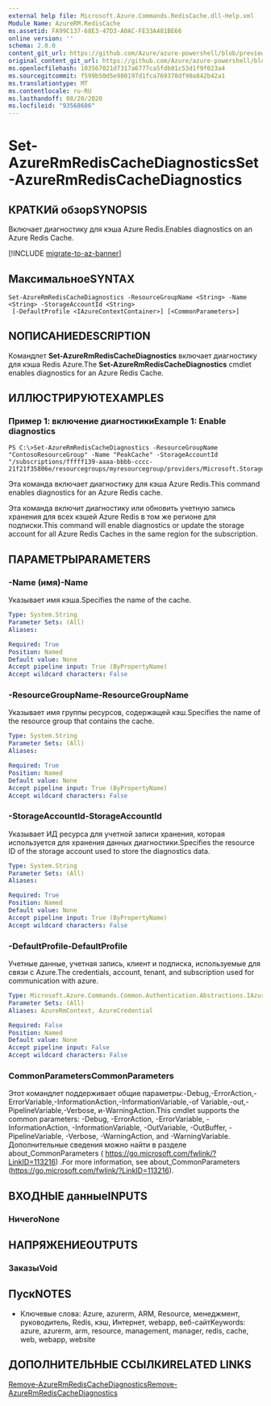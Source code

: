 ```yaml
---
external help file: Microsoft.Azure.Commands.RedisCache.dll-Help.xml
Module Name: AzureRM.RedisCache
ms.assetid: FA99C137-68E3-47D3-A0AC-FE33A481BE66
online version: ''
schema: 2.0.0
content_git_url: https://github.com/Azure/azure-powershell/blob/preview/src/ResourceManager/RedisCache/Commands.RedisCache/help/Set-AzureRmRedisCacheDiagnostics.md
original_content_git_url: https://github.com/Azure/azure-powershell/blob/preview/src/ResourceManager/RedisCache/Commands.RedisCache/help/Set-AzureRmRedisCacheDiagnostics.md
ms.openlocfilehash: 103567021d7317a6777ca5fdb01c53d1f9f023a4
ms.sourcegitcommit: f599b50d5e980197d1fca769378df90a842b42a1
ms.translationtype: MT
ms.contentlocale: ru-RU
ms.lasthandoff: 08/20/2020
ms.locfileid: "93568686"
---
```

# <span data-ttu-id="de95d-101">Set-AzureRmRedisCacheDiagnostics</span><span class="sxs-lookup"><span data-stu-id="de95d-101">Set-AzureRmRedisCacheDiagnostics</span></span>

## <span data-ttu-id="de95d-102">КРАТКИй обзор</span><span class="sxs-lookup"><span data-stu-id="de95d-102">SYNOPSIS</span></span>
<span data-ttu-id="de95d-103">Включает диагностику для кэша Azure Redis.</span><span class="sxs-lookup"><span data-stu-id="de95d-103">Enables diagnostics on an Azure Redis Cache.</span></span>

[!INCLUDE [migrate-to-az-banner](../../includes/migrate-to-az-banner.md)]

## <span data-ttu-id="de95d-104">Максимальное</span><span class="sxs-lookup"><span data-stu-id="de95d-104">SYNTAX</span></span>

```
Set-AzureRmRedisCacheDiagnostics -ResourceGroupName <String> -Name <String> -StorageAccountId <String>
 [-DefaultProfile <IAzureContextContainer>] [<CommonParameters>]
```

## <span data-ttu-id="de95d-105">NОПИСАНИЕ</span><span class="sxs-lookup"><span data-stu-id="de95d-105">DESCRIPTION</span></span>
<span data-ttu-id="de95d-106">Командлет **Set-AzureRmRedisCacheDiagnostics** включает диагностику для кэша Redis Azure.</span><span class="sxs-lookup"><span data-stu-id="de95d-106">The **Set-AzureRmRedisCacheDiagnostics** cmdlet enables diagnostics for an Azure Redis Cache.</span></span>

## <span data-ttu-id="de95d-107">ИЛЛЮСТРИРУЮТ</span><span class="sxs-lookup"><span data-stu-id="de95d-107">EXAMPLES</span></span>

### <span data-ttu-id="de95d-108">Пример 1: включение диагностики</span><span class="sxs-lookup"><span data-stu-id="de95d-108">Example 1: Enable diagnostics</span></span>
```
PS C:\>Set-AzureRmRedisCacheDiagnostics -ResourceGroupName "ContosoResourceGroup" -Name "PeakCache" -StorageAccountId "/subscriptions/fffff139-aaaa-bbbb-cccc-21f21f35806e/resourcegroups/myresourcegroup/providers/Microsoft.Storage/storageAccounts/mystorageaccount"
```

<span data-ttu-id="de95d-109">Эта команда включает диагностику для кэша Azure Redis.</span><span class="sxs-lookup"><span data-stu-id="de95d-109">This command enables diagnostics for an Azure Redis cache.</span></span>

<span data-ttu-id="de95d-110">Эта команда включит диагностику или обновить учетную запись хранения для всех кэшей Azure Redis в том же регионе для подписки.</span><span class="sxs-lookup"><span data-stu-id="de95d-110">This command will enable diagnostics or update the storage account for all Azure Redis Caches in the same region for the subscription.</span></span>

## <span data-ttu-id="de95d-111">ПАРАМЕТРЫ</span><span class="sxs-lookup"><span data-stu-id="de95d-111">PARAMETERS</span></span>

### <span data-ttu-id="de95d-112">-Name (имя)</span><span class="sxs-lookup"><span data-stu-id="de95d-112">-Name</span></span>
<span data-ttu-id="de95d-113">Указывает имя кэша.</span><span class="sxs-lookup"><span data-stu-id="de95d-113">Specifies the name of the cache.</span></span>

```yaml
Type: System.String
Parameter Sets: (All)
Aliases: 

Required: True
Position: Named
Default value: None
Accept pipeline input: True (ByPropertyName)
Accept wildcard characters: False
```

### <span data-ttu-id="de95d-114">-ResourceGroupName</span><span class="sxs-lookup"><span data-stu-id="de95d-114">-ResourceGroupName</span></span>
<span data-ttu-id="de95d-115">Указывает имя группы ресурсов, содержащей кэш.</span><span class="sxs-lookup"><span data-stu-id="de95d-115">Specifies the name of the resource group that contains the cache.</span></span>

```yaml
Type: System.String
Parameter Sets: (All)
Aliases: 

Required: True
Position: Named
Default value: None
Accept pipeline input: True (ByPropertyName)
Accept wildcard characters: False
```

### <span data-ttu-id="de95d-116">-StorageAccountId</span><span class="sxs-lookup"><span data-stu-id="de95d-116">-StorageAccountId</span></span>
<span data-ttu-id="de95d-117">Указывает ИД ресурса для учетной записи хранения, которая используется для хранения данных диагностики.</span><span class="sxs-lookup"><span data-stu-id="de95d-117">Specifies the resource ID of the storage account used to store the diagnostics data.</span></span>

```yaml
Type: System.String
Parameter Sets: (All)
Aliases: 

Required: True
Position: Named
Default value: None
Accept pipeline input: True (ByPropertyName)
Accept wildcard characters: False
```

### <span data-ttu-id="de95d-118">-DefaultProfile</span><span class="sxs-lookup"><span data-stu-id="de95d-118">-DefaultProfile</span></span>
<span data-ttu-id="de95d-119">Учетные данные, учетная запись, клиент и подписка, используемые для связи с Azure.</span><span class="sxs-lookup"><span data-stu-id="de95d-119">The credentials, account, tenant, and subscription used for communication with azure.</span></span>

```yaml
Type: Microsoft.Azure.Commands.Common.Authentication.Abstractions.IAzureContextContainer
Parameter Sets: (All)
Aliases: AzureRmContext, AzureCredential

Required: False
Position: Named
Default value: None
Accept pipeline input: False
Accept wildcard characters: False
```

### <span data-ttu-id="de95d-120">CommonParameters</span><span class="sxs-lookup"><span data-stu-id="de95d-120">CommonParameters</span></span>
<span data-ttu-id="de95d-121">Этот командлет поддерживает общие параметры:-Debug,-ErrorAction,-ErrorVariable,-InformationAction,-InformationVariable,-of Variable,-out,-PipelineVariable,-Verbose, и-WarningAction.</span><span class="sxs-lookup"><span data-stu-id="de95d-121">This cmdlet supports the common parameters: -Debug, -ErrorAction, -ErrorVariable, -InformationAction, -InformationVariable, -OutVariable, -OutBuffer, -PipelineVariable, -Verbose, -WarningAction, and -WarningVariable.</span></span> <span data-ttu-id="de95d-122">Дополнительные сведения можно найти в разделе about_CommonParameters ( https://go.microsoft.com/fwlink/?LinkID=113216) .</span><span class="sxs-lookup"><span data-stu-id="de95d-122">For more information, see about_CommonParameters (https://go.microsoft.com/fwlink/?LinkID=113216).</span></span>

## <span data-ttu-id="de95d-123">ВХОДНЫЕ данные</span><span class="sxs-lookup"><span data-stu-id="de95d-123">INPUTS</span></span>

### <span data-ttu-id="de95d-124">Ничего</span><span class="sxs-lookup"><span data-stu-id="de95d-124">None</span></span>

## <span data-ttu-id="de95d-125">НАПРЯЖЕНИЕ</span><span class="sxs-lookup"><span data-stu-id="de95d-125">OUTPUTS</span></span>

### <span data-ttu-id="de95d-126">Заказы</span><span class="sxs-lookup"><span data-stu-id="de95d-126">Void</span></span>

## <span data-ttu-id="de95d-127">Пуск</span><span class="sxs-lookup"><span data-stu-id="de95d-127">NOTES</span></span>
* <span data-ttu-id="de95d-128">Ключевые слова: Azure, azurerm, ARM, Resource, менеджмент, руководитель, Redis, кэш, Интернет, webapp, веб-сайт</span><span class="sxs-lookup"><span data-stu-id="de95d-128">Keywords: azure, azurerm, arm, resource, management, manager, redis, cache, web, webapp, website</span></span>

## <span data-ttu-id="de95d-129">ДОПОЛНИТЕЛЬНЫЕ ССЫЛКИ</span><span class="sxs-lookup"><span data-stu-id="de95d-129">RELATED LINKS</span></span>

[<span data-ttu-id="de95d-130">Remove-AzureRmRedisCacheDiagnostics</span><span class="sxs-lookup"><span data-stu-id="de95d-130">Remove-AzureRmRedisCacheDiagnostics</span></span>](./Remove-AzureRmRedisCacheDiagnostics.md)


